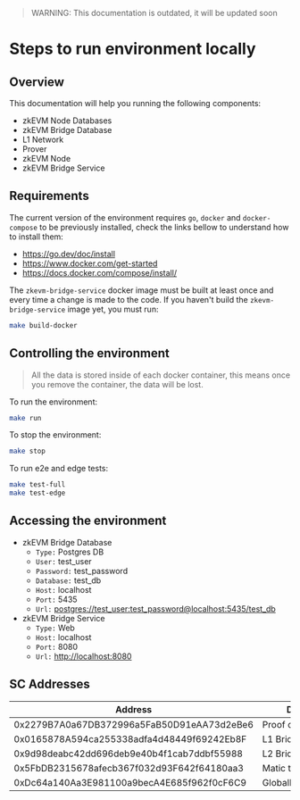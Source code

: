> WARNING: This documentation is outdated, it will be updated soon

# Steps to run environment locally

## Overview

This documentation will help you running the following components:

- zkEVM Node Databases
- zkEVM Bridge Database
- L1 Network
- Prover
- zkEVM Node
- zkEVM Bridge Service

## Requirements

The current version of the environment requires `go`, `docker` and `docker-compose` to be previously installed, check the links bellow to understand how to install them:

- <https://go.dev/doc/install>
- <https://www.docker.com/get-started>
- <https://docs.docker.com/compose/install/>

The `zkevm-bridge-service` docker image must be built at least once and every time a change is made to the code.
If you haven't build the `zkevm-bridge-service` image yet, you must run:

```bash
make build-docker
```

## Controlling the environment

> All the data is stored inside of each docker container, this means once you remove the container, the data will be lost.

To run the environment:

```bash
make run
```

To stop the environment:

```bash
make stop
```

To run e2e and edge tests:

```bash
make test-full
make test-edge
```

## Accessing the environment

- zkEVM Bridge Database 
  - `Type:` Postgres DB
  - `User:` test_user
  - `Password:` test_password
  - `Database:` test_db
  - `Host:` localhost
  - `Port:` 5435
  - `Url:` <postgres://test_user:test_password@localhost:5435/test_db>
- zkEVM Bridge Service
  - `Type:` Web
  - `Host:` localhost
  - `Port:` 8080
  - `Url:` <http://localhost:8080>

## SC Addresses

| Address | Description |
|---|---|
| 0x2279B7A0a67DB372996a5FaB50D91eAA73d2eBe6 | Proof of Efficiency |
| 0x0165878A594ca255338adfa4d48449f69242Eb8F | L1 Bridge |
| 0x9d98deabc42dd696deb9e40b4f1cab7ddbf55988 | L2 Bridge |
| 0x5FbDB2315678afecb367f032d93F642f64180aa3 | Matic token |
| 0xDc64a140Aa3E981100a9becA4E685f962f0cF6C9 | GlobalExitRootManager |
